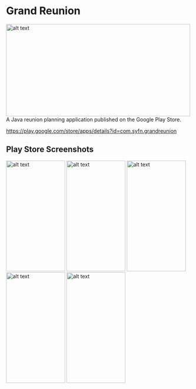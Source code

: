 # Grand Reunion
<img src="https://user-images.githubusercontent.com/70993825/129690306-431459c6-ed99-45be-83d8-0493f5797b21.png" alt="alt text" width="500" height="250">
A Java reunion planning application published on the Google Play Store.

https://play.google.com/store/apps/details?id=com.syfn.grandreunion

## Play Store Screenshots
<img src="https://user-images.githubusercontent.com/70993825/129651342-0607e81d-8c67-4118-821c-9e164bbdef41.png" alt="alt text" width="160" height="300"> <img src="https://user-images.githubusercontent.com/70993825/129651409-dc9aac88-ffdd-4a6a-930a-3f6c799d2dcb.png" alt="alt text" width="160" height="300"> <img src="https://user-images.githubusercontent.com/70993825/129651484-c5918001-0d80-4e3d-8849-40a537c58928.png" alt="alt text" width="160" height="300"> <img src="https://user-images.githubusercontent.com/70993825/129651511-9a5d37de-04a5-4952-b11f-cf9782c4586c.png" alt="alt text" width="160" height="300"> <img src="https://user-images.githubusercontent.com/70993825/129651556-23be290d-fbe3-41cc-926f-7db214c741ae.png" alt="alt text" width="160" height="300"> 

